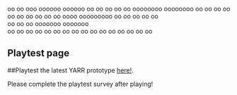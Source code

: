 oo  oo     ooo      oooooo    oooooo    oo
oo  oo   oo   oo    oooooooo  oooooooo  oo
oo  oo  oo     oo   oo    oo  oo    oo  oo
 oooo   ooooooooo   oo    oo  oo    oo  oo   
  oo    oo     oo   ooooooo   ooooooo     
  oo    oo     oo   oo    oo  oo    oo  oo 
  oo    oo     oo   oo    oo  oo    oo  oo
  
  ## Playtest page

  ##Playtest the latest YARR prototype [here!]().
  
  Please complete the playtest survey after playing!
